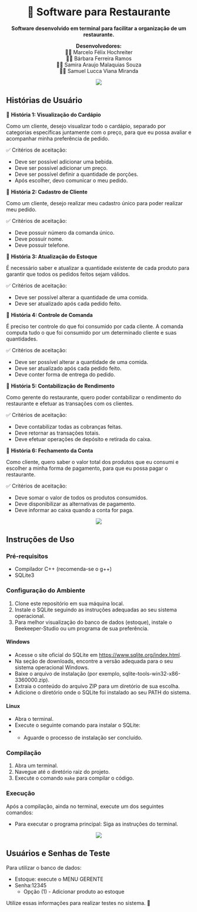 <h1 align="center">🍔 Software para Restaurante</h1>

<p align="center">
  <b>Software desenvolvido em terminal para facilitar a organização de um restaurante.</b>
</p>

<p align="center">
  <b>Desenvolvedores:</b><br>
  👨‍💻 Marcelo Félix Hochreiter<br>
  👩‍💻 Bárbara Ferreira Ramos<br>
  👩‍💻 Samira Araujo Malaquias Souza<br>
  👨‍💻 Samuel Lucca Viana Miranda
</p>

<p align="center">
  <img src="https://img.shields.io/badge/-Histórias%20de%20Usuário-%F0%9F%93%9D">
</p>

## Histórias de Usuário

📖 **História 1: Visualização do Cardápio**

Como um cliente, desejo visualizar todo o cardápio, separado por categorias específicas juntamente com o preço, para que eu possa avaliar e acompanhar minha preferência de pedido.

✅ Critérios de aceitação:
- Deve ser possível adicionar uma bebida.
- Deve ser possível adicionar um preço.
- Deve ser possível definir a quantidade de porções.
- Após escolher, devo comunicar o meu pedido.

📖 **História 2: Cadastro de Cliente**

Como um cliente, desejo realizar meu cadastro único para poder realizar meu pedido.

✅ Critérios de aceitação:
- Deve possuir número da comanda único.
- Deve possuir nome.
- Deve possuir telefone.

📖 **História 3: Atualização do Estoque**

É necessário saber e atualizar a quantidade existente de cada produto para garantir que todos os pedidos feitos sejam válidos.

✅ Critérios de aceitação:
- Deve ser possível alterar a quantidade de uma comida.
- Deve ser atualizado após cada pedido feito.

📖 **História 4: Controle de Comanda**

É preciso ter controle do que foi consumido por cada cliente. A comanda computa tudo o que foi consumido por um determinado cliente e suas quantidades.

✅ Critérios de aceitação:
- Deve ser possível alterar a quantidade de uma comida.
- Deve ser atualizado após cada pedido feito.
- Deve conter forma de entrega do pedido.

📖 **História 5: Contabilização de Rendimento**

Como gerente do restaurante, quero poder contabilizar o rendimento do restaurante e efetuar as transações com os clientes.

✅ Critérios de aceitação:
- Deve contabilizar todas as cobranças feitas.
- Deve retornar as transações totais.
- Deve efetuar operações de depósito e retirada do caixa.

📖 **História 6: Fechamento da Conta**

Como cliente, quero saber o valor total dos produtos que eu consumi e escolher a minha forma de pagamento, para que eu possa pagar o restaurante.

✅ Critérios de aceitação:
- Deve somar o valor de todos os produtos consumidos.
- Deve disponibilizar as alternativas de pagamento.
- Deve informar ao caixa quando a conta for paga.

<p align="center">
  <img src="https://img.shields.io/badge/Instruções%20de%20Uso-%F0%9F%93%9D">
</p>

## Instruções de Uso

### Pré-requisitos

- Compilador C++ (recomenda-se o g++)
- SQLite3

### Configuração do Ambiente

1. Clone este repositório em sua máquina local.
2. Instale o SQLite seguindo as instruções adequadas ao seu sistema operacional.
3. Para melhor visualização do banco de dados (estoque), instale o Beekeeper-Studio ou um programa de sua preferência.

#### Windows

- Acesse o site oficial do SQLite em https://www.sqlite.org/index.html.
- Na seção de downloads, encontre a versão adequada para o seu sistema operacional Windows.
- Baixe o arquivo de instalação (por exemplo, sqlite-tools-win32-x86-3360000.zip).
- Extraia o conteúdo do arquivo ZIP para um diretório de sua escolha.
- Adicione o diretório onde o SQLite foi instalado ao seu PATH do sistema.

#### Linux

- Abra o terminal.
- Execute o seguinte comando para instalar o SQLite:
- - Aguarde o processo de instalação ser concluído.

### Compilação

1. Abra um terminal.
2. Navegue até o diretório raiz do projeto.
3. Execute o comando `make` para compilar o código.

### Execução

Após a compilação, ainda no terminal, execute um dos seguintes comandos:

- Para executar o programa principal:
Siga as instruções do terminal.

<p align="center">
  <img src="https://img.shields.io/badge/Usuários%20e%20Senhas%20de%20Teste-%F0%9F%91%A5">
</p>

## Usuários e Senhas de Teste

Para utilizar o banco de dados:

- Estoque: execute o MENU GERENTE
- Senha:12345
  - Opção (1) - Adicionar produto ao estoque

Utilize essas informações para realizar testes no sistema. 🚀



